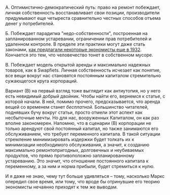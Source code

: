 А. Оптимистично-демократический путь: право на ремонт побеждает, личная собственность восстанавливает свои позиции, производители придумывают еще четыреста сравнительно честных способов отъема денег у потребителей.

Б. Побеждает парадигма "недо-собственности", построенная на запланированном устаревании, ограничении прав потребителей и удаленном контроле. В пределе эти практики могут даже стать законами, [как предлагали некоторые экономисты еще в 1932](https://upload.wikimedia.org/wikipedia/commons/2/27/London_(1932)_Ending_the_depression_through_planned_obsolescence.pdf). Кончается это тем, что человечество тонет в собственном мусоре.

В. Побеждает модель открытой аренды и максимально надежных товаров, как в Swapfiets. Личная собственность исчезает как понятие, все вещи вокруг нас становятся постоянным капиталом стремительно сужающегося круга корпораций.

Вариант (В) на первый взгляд тоже выглядит как антиутопия, но у него есть невидимый добрый двойник. Чтобы найти его, вернемся к статье, с которой начали. В ней, помимо прочего, предсказывается, что аренда вещей со временем станет _бесплатной_. Большинство читателей, поднявших бучу вокруг статьи, просто отмели этот аспект как несбыточные мечты. Но для нас, вооруженных Капиталом, он как раз вполне закономерен. Напомню, что в сценарии (В) корпорации не только арендуют свой постоянный капитал, но также занимаются его обслуживанием, что требует переменного капитала. В такой ситуации стремление минимизировать издержки будет толкать их к минимизации необходимого обслуживания, а значит, к созданию максимально ремонтопригодных, долговечных и неубиваемых продуктов, что прямо противоположно запланированному устареванию. Это значит, что отношение постоянного капитала к переменному, а за ним и норма прибыли, будет стремиться к нулю.

И я даже не знаю, чему тут больше удивляться – тому, насколько Маркс опередил свое время, или тому, что вроде бы отринувшие его теорию экономисты нечаянно приходят к тем же выводам.